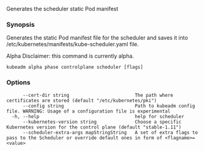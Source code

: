 
Generates the scheduler static Pod manifest

### Synopsis

Generates the static Pod manifest file for the scheduler and saves it into /etc/kubernetes/manifests/kube-scheduler.yaml file. 

Alpha Disclaimer: this command is currently alpha.

```
kubeadm alpha phase controlplane scheduler [flags]
```

### Options

```
      --cert-dir string                        The path where certificates are stored (default "/etc/kubernetes/pki")
      --config string                          Path to kubeadm config file. WARNING: Usage of a configuration file is experimental
  -h, --help                                   help for scheduler
      --kubernetes-version string              Choose a specific Kubernetes version for the control plane (default "stable-1.11")
      --scheduler-extra-args mapStringString   A set of extra flags to pass to the Scheduler or override default ones in form of <flagname>=<value>
```

